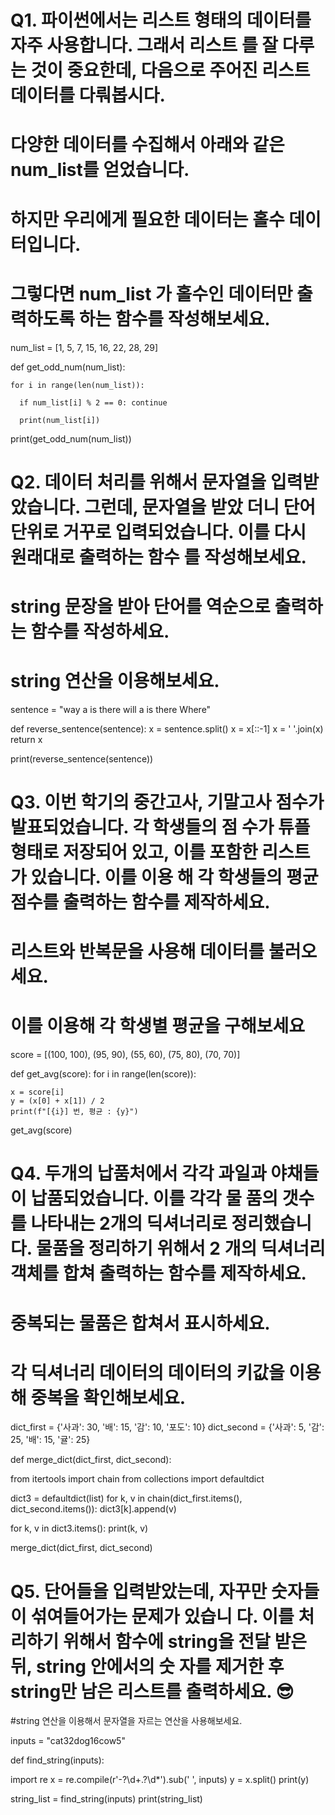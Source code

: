 # Q1. 파이썬에서는 리스트 형태의 데이터를 자주 사용합니다. 그래서 리스트 를 잘 다루는 것이 중요한데, 다음으로 주어진 리스트 데이터를 다뤄봅시다. 
# 다양한 데이터를 수집해서 아래와 같은 num_list를 얻었습니다. 
# 하지만 우리에게 필요한 데이터는 홀수 데이터입니다. 
# 그렇다면 num_list 가 홀수인 데이터만 출력하도록 하는 함수를 작성해보세요. 

num_list = [1, 5, 7, 15, 16, 22, 28, 29]

def get_odd_num(num_list):

    for i in range(len(num_list)):
      
      if num_list[i] % 2 == 0: continue

      print(num_list[i])

print(get_odd_num(num_list))


# Q2. 데이터 처리를 위해서 문자열을 입력받았습니다. 그런데, 문자열을 받았 더니 단어 단위로 거꾸로 입력되었습니다. 이를 다시 원래대로 출력하는 함수 를 작성해보세요. 
# string 문장을 받아 단어를 역순으로 출력하는 함수를 작성하세요.
# string 연산을 이용해보세요.

sentence = "way a is there will a is there Where"

def reverse_sentence(sentence):
    x = sentence.split()
    x = x[::-1]
    x = ' '.join(x)
    return x

print(reverse_sentence(sentence))


# Q3. 이번 학기의 중간고사, 기말고사 점수가 발표되었습니다. 각 학생들의 점 수가 튜플 형태로 저장되어 있고, 이를 포함한 리스트가 있습니다. 이를 이용 해 각 학생들의 평균 점수를 출력하는 함수를 제작하세요. 
# 리스트와 반복문을 사용해 데이터를 불러오세요.
# 이를 이용해 각 학생별 평균을 구해보세요

score = [(100, 100), (95, 90), (55, 60), (75, 80), (70, 70)]

def get_avg(score):
  for i in range(len(score)):

    x = score[i]
    y = (x[0] + x[1]) / 2
    print(f"[{i}] 번, 평균 : {y}")

get_avg(score)


# Q4. 두개의 납품처에서 각각 과일과 야채들이 납품되었습니다. 이를 각각 물 품의 갯수를 나타내는 2개의 딕셔너리로 정리했습니다. 물품을 정리하기 위해서 2 개의 딕셔너리 객체를 합쳐 출력하는 함수를 제작하세요. 
# 중복되는 물품은 합쳐서 표시하세요.
# 각 딕셔너리 데이터의 데이터의 키값을 이용해 중복을 확인해보세요.

dict_first = {'사과': 30, '배': 15, '감': 10, '포도': 10}
dict_second = {'사과': 5, '감': 25, '배': 15, '귤': 25}

def merge_dict(dict_first, dict_second):

  from itertools import chain
  from collections import defaultdict

  dict3 = defaultdict(list)
  for k, v in chain(dict_first.items(), dict_second.items()):
      dict3[k].append(v)

  for k, v in dict3.items():
      print(k, v)

merge_dict(dict_first, dict_second)
    

# Q5. 단어들을 입력받았는데, 자꾸만 숫자들이 섞여들어가는 문제가 있습니 다. 이를 처리하기 위해서 함수에 string을 전달 받은 뒤, string 안에서의 숫 자를 제거한 후 string만 남은 리스트를 출력하세요. 😎
#string 연산을 이용해서 문자열을 자르는 연산을 사용해보세요.

inputs = "cat32dog16cow5"

def find_string(inputs):
  
  import re
  x = re.compile(r'-?\d+\.?\d*').sub(' ', inputs)
  y = x.split()
  print(y)

string_list = find_string(inputs)
print(string_list)